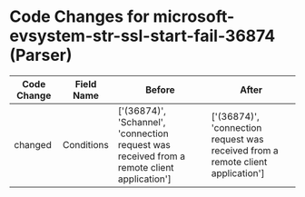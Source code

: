 # Code Changes for microsoft-evsystem-str-ssl-start-fail-36874 (Parser)

| Code Change | Field Name | Before | After |
|-------------|------------|--------|-------|
| changed | Conditions | ['(36874)', 'Schannel', 'connection request was received from a remote client application'] | ['(36874)', 'connection request was received from a remote client application'] |